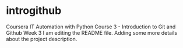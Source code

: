 # introgithub
Coursera IT Automation with Python Course 3 - Introduction to Git and Github Week 3
I am editing the README file. Adding some more details about the project description.
